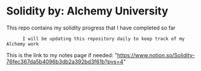 # Solidity by: Alchemy University     
This repo contains my solidity progress that I have completed so far     


          I will be updating this repository daily to keep track of my Alchemy work      
This is the link to my notes page if needed: "https://www.notion.so/Solidity-76fec367da5b4096b3db2a392bd3f61b?pvs=4"
